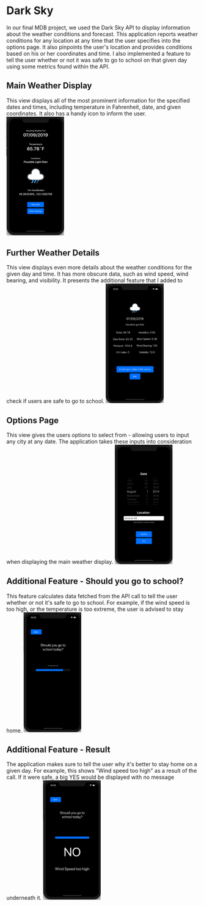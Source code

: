 # Dark Sky

In our final MDB project, we used the Dark Sky API to display information about the weather conditions and forecast. This application reports weather conditions for any location at any time that the user specifies into the options page. It also pinpoints the user's location and provides conditions based on his or her coordinates and time. I also implemented a feature to tell the user whether or not it was safe to go to school on that given day using some metrics found within the API.

## Main Weather Display
This view displays all of the most prominent information for the specified dates and times, including temperature in Fahrenheit, date, and given coordinates. It also has a handy icon to inform the user.
<img src="img/img1.png" width="30%">

## Further Weather Details
This view displays even more details about the weather conditions for the given day and time. It has more obscure data, such as wind speed, wind bearing, and visibility. It presents the additional feature that I added to check if users are safe to go to school.
<img src="img/img2.png" width="30%">

## Options Page
This view gives the users options to select from - allowing users to input any city at any date. The application takes these inputs into consideration when displaying the main weather display.
<img src="img/img3.png" width="30%">

## Additional Feature - Should you go to school?
This feature calculates data fetched from the API call to tell the user whether or not it's safe to go to school. For example, if the wind speed is too high, or the temperature is too extreme, the user is advised to stay home.
<img src="img/img4.png" width="30%">

## Additional Feature - Result
The application makes sure to tell the user why it's better to stay home on a given day. For example, this shows "Wind speed too high" as a result of the call. If it were safe, a big YES would be displayed with no message underneath it.
<img src="img/img5.png" width="30%">
